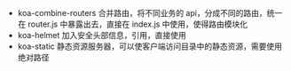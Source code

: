 - koa-combine-routers 合并路由，将不同业务的 api，分成不同的路由，统一在 router.js 中暴露出去，直接在 index.js 中使用，使得路由模块化
- koa-helmet 加入安全头部信息，引用，直接使用
- koa-static 静态资源服务器，可以使客户端访问目录中的静态资源，需要使用绝对路径
